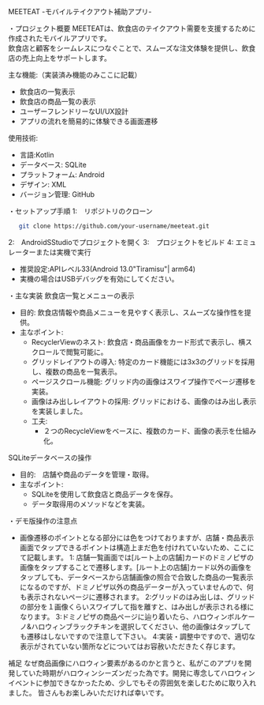 MEETEAT -モバイルテイクアウト補助アプリ-

・プロジェクト概要
MEETEATは、飲食店のテイクアウト需要を支援するために作成されたモバイルアプリです。  
飲食店と顧客をシームレスにつなぐことで、スムーズな注文体験を提供し、飲食店の売上向上をサポートします。

主な機能:（実装済み機能のみここに記載）
- 飲食店の一覧表示
- 飲食店の商品一覧の表示
- ユーザーフレンドリーなUI/UX設計
- アプリの流れを簡易的に体験できる画面遷移

使用技術:
- 言語:Kotlin
- データベース: SQLite
- プラットフォーム: Android
- デザイン: XML
- バージョン管理: GitHub

・セットアップ手順
1:　リポジトリのクローン
```bash
   git clone https://github.com/your-username/meeteat.git
```
2:　AndroidSStudioでプロジェクトを開く
3:　プロジェクトをビルド
4: エミュレーターまたは実機で実行
- 推奨設定:APIレベル33(Android 13.0"Tiramisu"| arm64)
- 実機の場合はUSBデバッグを有効にしてください。

・主な実装
飲食店一覧とメニューの表示
- 目的: 飲食店情報や商品メニューを見やすく表示し、スムーズな操作性を提供。
- 主なポイント:
  - RecyclerViewのネスト: 飲食店・商品画像をカード形式で表示し、横スクロールで閲覧可能に。
  - グリッドレイアウトの導入: 特定のカード機能には3x3のグリッドを採用し、複数の商品を一覧表示。
  - ページスクロール機能: グリッド内の画像はスワイプ操作でページ遷移を実装。
  - 画像はみ出しレイアウトの採用: グリッドにおける、画像のはみ出し表示を実装しました。
  - 工夫:
    - ２つのRecycleViewをベースに、複数のカード、画像の表示を仕組み化。

SQLiteデータベースの操作
- 目的:　店舗や商品のデータを管理・取得。
- 主なポイント:
  - SQLiteを使用して飲食店と商品データを保存。
  - データ取得用のメソッドなどを実装。

・デモ版操作の注意点
- 画像遷移のポイントとなる部分には色をつけておりますが、店舗・商品表示画面でタップできるポイントは構造上まだ色を付けれていないため、ここにて記載します。
1: 店舗一覧画面では[ルート上の店舗]カードのドミノピザの画像をタップすることで遷移します。[ルート上の店舗]カード以外の画像をタップしても、データベースから店舗画像の照合で合致した商品の一覧表示になるのですが、ドミノピザ以外の商品データーが入っていませんので、何も表示されないページに遷移されます。
2:グリッドのはみ出しは、グリッドの部分を１画像くらいスワイプして指を離すと、はみ出しが表示される様になります。
3:ドミノピザの商品ページに辿り着いたら、ハロウィンボルケーノ&ハロウィンブラックチキンを選択してください、他の画像はタップしても遷移はしないですので注意して下さい。
4:実装・調整中ですので、適切な表示がされていない箇所などについてはお容赦いただきたく存じます。

補足
なぜ商品画像にハロウィン要素があるのかと言うと、私がこのアプリを開発していた時期がハロウィンシーズンだった為です。開発に専念してハロウィンイベントに参加できなかったため、少しでもその雰囲気を楽しむために取り入れました。
皆さんもお楽しみいただければ幸いです。


